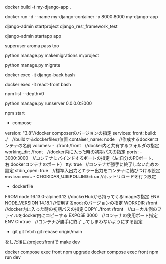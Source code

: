 docker build -t my-django-app .

docker run -d --name my-django-container -p 8000:8000 my-django-app

django-admin startproject django_rest_framework_test

django-admin startapp app

superuser aroma pass too

python manage.py makemigrations myproject

python manage.py migrate

docker exec -it django-back bash

docker exec -it react-front bash

npm list --depth=0

python manage.py runserver 0.0.0.0:8000

npm start

- compose

version: "3.8"//docker composerのバージョンの指定
services:
  front:
    build: ./　//buildするdockerfileの位置
    container_name: node　//作成するdockerコンテナの名前
    volumes:
      - ./front:/front　//docker内と共有するフォルダの指定
    working_dir: /front　//docker内に入った時の初期パスの指定
    ports:
      - 3000:3000　//コンテナにバインドするポートの指定（左:自分のPCポート、右:dookerコンテナのポート）
    tty: true　//コンテナが勝手に終了しないための設定
    stdin_open: true　//標準入出力とエラー出力をコンテナに結びつける設定
    environment:
      - CHOKIDAR_USEPOLLING=true //ホットリロードを行う設定

- dockerfile

FROM node:16.13.0-alpine3.12 //dockerHubから持ってくるImageの指定
ENV NODE_VERSION 14.18.1 //使用するnodeのバージョンの指定
WORKDIR /front  //docker内に入った時の初期パスの指定
COPY ./front /front　//ローカル側のファイルをdocker内にコピーする
EXPOSE 3000　//コンテナの使用ポート指定
ENV CI=true　//コンテナが勝手に終了してしまわないようにする設定

- git
git fetch
git rebase origin/main

をした後に/project/frontで
make dev

docker compose exec front npm upgrade
docker compose exec front npm run dev